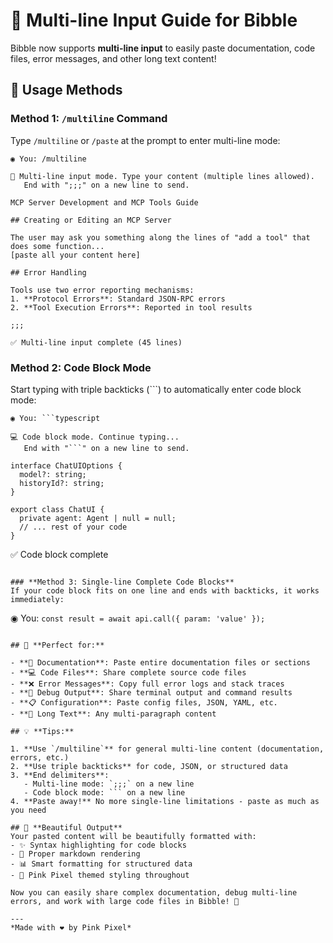 # 📝 Multi-line Input Guide for Bibble

Bibble now supports **multi-line input** to easily paste documentation, code files, error messages, and other long text content!

## 🎯 **Usage Methods**

### **Method 1: `/multiline` Command**
Type `/multiline` or `/paste` at the prompt to enter multi-line mode:

```
◉ You: /multiline

📝 Multi-line input mode. Type your content (multiple lines allowed).
   End with ";;;" on a new line to send.

MCP Server Development and MCP Tools Guide

## Creating or Editing an MCP Server

The user may ask you something along the lines of "add a tool" that does some function...
[paste all your content here]

## Error Handling

Tools use two error reporting mechanisms:
1. **Protocol Errors**: Standard JSON-RPC errors
2. **Tool Execution Errors**: Reported in tool results

;;;

✅ Multi-line input complete (45 lines)
```

### **Method 2: Code Block Mode**
Start typing with triple backticks (```) to automatically enter code block mode:

```
◉ You: ```typescript

💻 Code block mode. Continue typing...
   End with "```" on a new line to send.

interface ChatUIOptions {
  model?: string;
  historyId?: string;
}

export class ChatUI {
  private agent: Agent | null = null;
  // ... rest of your code
}
```

✅ Code block complete
```

### **Method 3: Single-line Complete Code Blocks**
If your code block fits on one line and ends with backticks, it works immediately:

```
◉ You: ```const result = await api.call({ param: 'value' });```
```

## 🔧 **Perfect for:**

- **📄 Documentation**: Paste entire documentation files or sections
- **💻 Code Files**: Share complete source code files
- **❌ Error Messages**: Copy full error logs and stack traces  
- **🐛 Debug Output**: Share terminal output and command results
- **📋 Configuration**: Paste config files, JSON, YAML, etc.
- **📝 Long Text**: Any multi-paragraph content

## 💡 **Tips:**

1. **Use `/multiline`** for general multi-line content (documentation, errors, etc.)
2. **Use triple backticks** for code, JSON, or structured data
3. **End delimiters**: 
   - Multi-line mode: `;;;` on a new line
   - Code block mode: ``` on a new line
4. **Paste away!** No more single-line limitations - paste as much as you need

## 🎨 **Beautiful Output**
Your pasted content will be beautifully formatted with:
- ✨ Syntax highlighting for code blocks
- 🌈 Proper markdown rendering
- 📊 Smart formatting for structured data
- 🎯 Pink Pixel themed styling throughout

Now you can easily share complex documentation, debug multi-line errors, and work with large code files in Bibble! 🚀

---
*Made with ❤️ by Pink Pixel*
